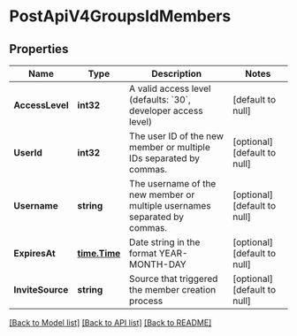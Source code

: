 # PostApiV4GroupsIdMembers

## Properties
Name | Type | Description | Notes
------------ | ------------- | ------------- | -------------
**AccessLevel** | **int32** | A valid access level (defaults: &#x60;30&#x60;, developer access level) | [default to null]
**UserId** | **int32** | The user ID of the new member or multiple IDs separated by commas. | [optional] [default to null]
**Username** | **string** | The username of the new member or multiple usernames separated by commas. | [optional] [default to null]
**ExpiresAt** | [**time.Time**](time.Time.md) | Date string in the format YEAR-MONTH-DAY | [optional] [default to null]
**InviteSource** | **string** | Source that triggered the member creation process | [optional] [default to null]

[[Back to Model list]](../README.md#documentation-for-models) [[Back to API list]](../README.md#documentation-for-api-endpoints) [[Back to README]](../README.md)


